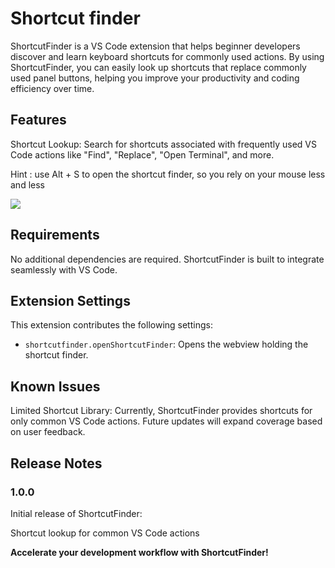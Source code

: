 # Shortcut finder

ShortcutFinder is a VS Code extension that helps beginner developers discover and learn keyboard shortcuts for commonly used actions. By using ShortcutFinder, you can easily look up shortcuts that replace commonly used panel buttons, helping you improve your productivity and coding efficiency over time.

## Features

Shortcut Lookup: Search for shortcuts associated with frequently used VS Code actions like "Find", "Replace", "Open Terminal", and more.

Hint : use Alt + S to open the shortcut finder, so you rely on your mouse less and less

![](images/instructions.gif)

## Requirements

No additional dependencies are required. ShortcutFinder is built to integrate seamlessly with VS Code.

## Extension Settings

This extension contributes the following settings:

* `shortcutfinder.openShortcutFinder`: Opens the webview holding the shortcut finder.

## Known Issues

Limited Shortcut Library: Currently, ShortcutFinder provides shortcuts for only common VS Code actions. Future updates will expand coverage based on user feedback.

## Release Notes

### 1.0.0

Initial release of ShortcutFinder:

Shortcut lookup for common VS Code actions

**Accelerate your development workflow with ShortcutFinder!**
